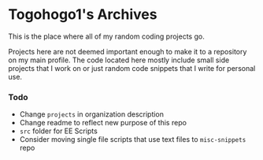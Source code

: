# Togohogo1's Archives
This is the place where all of my random coding projects go.

Projects here are not deemed important enough to make it to a repository on my main profile. The code located here mostly include small side projects that I work on or just random code snippets that I write for personal use.

### Todo
- Change `projects` in organization description
- Change readme to reflect new purpose of this repo
- `src` folder for EE Scripts
- Consider moving single file scripts that use text files to `misc-snippets` repo
